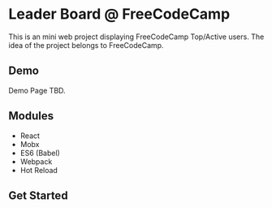# Leader Board @ FreeCodeCamp
This is an mini web project displaying FreeCodeCamp Top/Active users. The idea of the project belongs to FreeCodeCamp.

## Demo
Demo Page TBD.

## Modules
* React
* Mobx
* ES6 (Babel)
* Webpack
* Hot Reload

## Get Started
